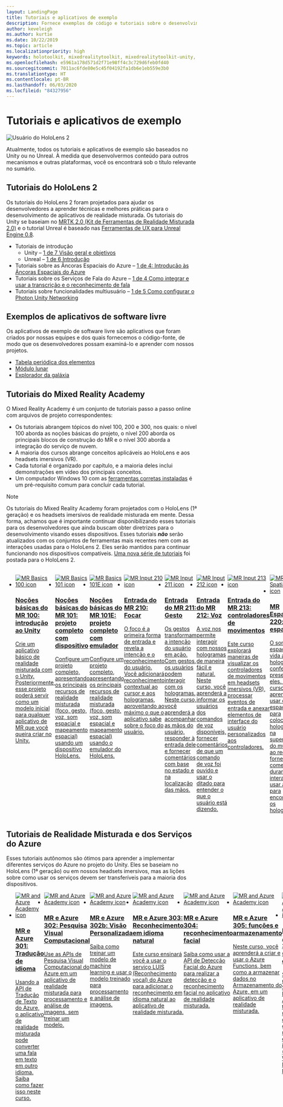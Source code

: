 ```yaml
---
layout: LandingPage
title: Tutoriais e aplicativos de exemplo
description: Fornece exemplos de código e tutoriais sobre o desenvolvimento de realidade misturada.
author: keveleigh
ms.author: kurtie
ms.date: 10/22/2019
ms.topic: article
ms.localizationpriority: high
keywords: holotoolkit, mixedrealitytoolkit, mixedrealitytoolkit-unity, academy, tutorial
ms.openlocfilehash: e5961a178d571d2f71e98ff4c3c729d6feb0fd40
ms.sourcegitcommit: 7011ac6fde80e5c45f04192fa1db6e1eb559e3b0
ms.translationtype: HT
ms.contentlocale: pt-BR
ms.lasthandoff: 06/03/2020
ms.locfileid: "84327956"
---
```

# <a name="tutorials-and-sample-apps"></a>Tutoriais e aplicativos de exemplo

![Usuário do HoloLens 2](images/08_Tutorials.png)

Atualmente, todos os tutoriais e aplicativos de exemplo são baseados no Unity ou no Unreal. À medida que desenvolvermos conteúdo para outros mecanismos e outras plataformas, você os encontrará sob o título relevante no sumário.

## <a name="hololens-2-tutorials"></a>Tutoriais do HoloLens 2

Os tutoriais do HoloLens 2 foram projetados para ajudar os desenvolvedores a aprender técnicas e melhores práticas para o desenvolvimento de aplicativos de realidade misturada. Os tutoriais do Unity se baseiam no [MRTK 2.0 (Kit de Ferramentas de Realidade Misturada 2.0)](https://github.com/microsoft/MixedRealityToolkit-Unity) e o tutorial Unreal é baseado nas [Ferramentas de UX para Unreal Engine 0.8](https://github.com/microsoft/MixedReality-UXTools-Unreal).

* Tutoriais de introdução
    * Unity – [1 de 7 Visão geral e objetivos](mrlearning-base.md)
    * Unreal – [1 de 6 Introdução](unreal-uxt-ch1.md)
* Tutoriais sobre as Âncoras Espaciais do Azure – [1 de 4: Introdução às Âncoras Espaciais do Azure](mrlearning-asa-ch1.md)
* Tutoriais sobre os Serviços de Fala do Azure – [1 de 4 Como integrar e usar a transcrição e o reconhecimento de fala](mrlearning-speechSDK-ch1.md)
* Tutoriais sobre funcionalidades multiusuário – [1 de 5 Como configurar o Photon Unity Networking](mrlearning-sharing(photon)-ch1.md)

## <a name="open-source-sample-apps"></a>Exemplos de aplicativos de software livre

Os aplicativos de exemplo de software livre são aplicativos que foram criados por nossas equipes e dos quais fornecemos o código-fonte, de modo que os desenvolvedores possam examiná-lo e aprender com nossos projetos.

* [Tabela periódica dos elementos](periodic-table-of-the-elements.md)
* [Módulo lunar](lunar-module.md)
* [Explorador da galáxia](galaxy-explorer.md)

## <a name="mixed-reality-academy-tutorials"></a>Tutoriais do Mixed Reality Academy

O Mixed Reality Academy é um conjunto de tutoriais passo a passo online com arquivos de projeto correspondentes:

* Os tutoriais abrangem tópicos do nível 100, 200 e 300, nos quais: o nível 100 aborda as noções básicas do projeto, o nível 200 aborda os principais blocos de construção do MR e o nível 300 aborda a integração do serviço de nuvem.
* A maioria dos cursos abrange conceitos aplicáveis ao HoloLens e aos headsets imersivos (VR).
* Cada tutorial é organizado por capítulo, e a maioria deles inclui demonstrações em vídeo dos principais conceitos.
* Um computador Windows 10 com as [ferramentas corretas instaladas](install-the-tools.md) é um pré-requisito comum para concluir cada tutorial.

>[!NOTE]
>Os tutoriais do Mixed Reality Academy foram projetados com o HoloLens (1ª geração) e os headsets imersivos de realidade misturada em mente. Dessa forma, achamos que é importante continuar disponibilizando esses tutoriais para os desenvolvedores que ainda buscam obter diretrizes para o desenvolvimento visando esses dispositivos. Esses tutoriais **_não_** serão atualizados com os conjuntos de ferramentas mais recentes nem com as interações usadas para o HoloLens 2. Eles serão mantidos para continuar funcionando nos dispositivos compatíveis. [Uma nova série de tutoriais](mrlearning-base.md) foi postada para o HoloLens 2.

<br>
<ul id="cardtypes-W" class="cardsW panelContent" style="display: flex; margin-top: 0px;">
                            <li>
                                    <a href="holograms-100.md" title="Noções básicas do MR 100" data-linktype="absolute-path">
                                    <div class="cardSize">
                                        <div class="cardPadding">
                                            <div class="card">
                                                <div class="cardImageOuter">
                                                    <div class="cardImage">
                                                        <img src="images/Holograms100.jpg" alt="MR Basics 100 icon">
                                                    </div>
                                                </div>
                                                <div class="cardText">
                                                    <h3>Noções básicas do MR 100: introdução ao Unity</h3>
                                                    <p>Crie um aplicativo básico de realidade misturada com o Unity. Posteriormente, esse projeto poderá servir como um modelo inicial para qualquer aplicativo de MR que você queira criar no Unity.</p>
                                                </div>
                                            </div>
                                        </div>
                                    </div>
                               </a>
                            </li>
                            <li>
                                  <a href="holograms-101.md" title="Noções básicas do MR 101" data-linktype="absolute-path">
                                    <div class="cardSize">
                                        <div class="cardPadding">
                                            <div class="card">
                                                <div class="cardImageOuter">
                                                    <div class="cardImage">
                                                        <img src="images/Holograms101.jpg" alt="MR Basics 101 icon">
                                                    </div>
                                                </div>
                                                <div class="cardText">
                                                    <h3>Noções básicas do MR 101: projeto completo com dispositivo</h3>
                                                    <p>Configure um projeto completo, apresentando os principais recursos de realidade misturada (foco, gesto, voz, som espacial e mapeamento espacial) usando um dispositivo HoloLens.</p>
                                                </div>
                                            </div>
                                        </div>
                                    </div>
                               </a>
                            </li>
                            <li>
                                <a href="holograms-101e.md" title="Noções básicas do MR 101E" data-linktype="absolute-path">
                                    <div class="cardSize">
                                        <div class="cardPadding">
                                            <div class="card">
                                                <div class="cardImageOuter">
                                                    <div class="cardImage">
                                                        <img src="images/Holograms101E.jpg" alt="MR Basics 101E icon">
                                                    </div>
                                                </div>
                                                <div class="cardText">
                                                    <h3>Noções básicas do MR 101E: projeto completo com emulador</h3>
                                                    <p>Configure um projeto completo, apresentando os principais recursos de realidade misturada (foco, gesto, voz, som espacial e mapeamento espacial) usando o emulador do HoloLens.</p>
                                                </div>
                                            </div>
                                        </div>
                                    </div>
                                  </a>
                            </li>
                            <li>
                             <a href="holograms-210.md" title="Entrada do MR 210" data-linktype="absolute-path">
                              <div class="cardSize">
                                  <div class="cardPadding">
                                      <div class="card">
                                          <div class="cardImageOuter">
                                              <div class="cardImage">
                                                  <img src="images/Holograms210.jpg" alt="MR Input 210 icon">
                                              </div>
                                          </div>
                                          <div class="cardText">
                                              <h3>Entrada do MR 210: Focar</h3>
                                              <p>O foco é a primeira forma de entrada e revela a intenção e o reconhecimento do usuário. Você adicionará reconhecimento contextual ao cursor e aos hologramas, aproveitando ao máximo o que o aplicativo sabe sobre o foco do usuário.</p>
                                          </div>
                                      </div>
                                  </div>
                              </div>
                               </a>
                            </li>
                            <li>
                            <a href="holograms-211.md" title="Entrada do MR 211" data-linktype="absolute-path">
                              <div class="cardSize">
                                  <div class="cardPadding">
                                      <div class="card">
                                          <div class="cardImageOuter">
                                              <div class="cardImage">
                                                  <img src="images/Holograms211.jpg" alt="MR Input 211 icon">
                                              </div>
                                          </div>
                                          <div class="cardText">
                                              <h3>Entrada do MR 211: Gesto</h3>
                                              <p>Os gestos transformam a intenção do usuário em ação. Com gestos, os usuários podem interagir com os hologramas. Neste curso, você aprenderá a acompanhar as mãos do usuário, responder à entrada dele e fornecer comentários com base no estado e na localização das mãos.</p>
                                          </div>
                                      </div>
                                  </div>
                              </div>
                              </a>
                            </li>         
                            <li>
                             <a href="holograms-212.md" title="Entrada do MR 212" data-linktype="absolute-path">
                              <div class="cardSize">
                                  <div class="cardPadding">
                                      <div class="card">
                                          <div class="cardImageOuter">
                                              <div class="cardImage">
                                                  <img src="images/Holograms212.jpg" alt="MR Input 212 icon">
                                              </div>
                                          </div>
                                          <div class="cardText">
                                              <h3>Entrada do MR 212: Voz</h3>
                                              <p>A voz nos permite interagir com nossos hologramas de maneira fácil e natural. Neste curso, você aprenderá a informar os usuários dos comandos de voz disponíveis, fornecer comentários de que um comando de voz foi ouvido e usar o ditado para entender o que o usuário está dizendo.</p>
                                          </div>
                                      </div>
                                  </div>
                              </div>
                              </a>
                            </li>
                             <li>
                              <a href="mixed-reality-213.md" title="Entrada do MR 213" data-linktype="absolute-path">
                              <div class="cardSize">
                                  <div class="cardPadding">
                                      <div class="card">
                                          <div class="cardImageOuter">
                                              <div class="cardImage">
                                                  <img src="images/MR213v2.jpg" alt="MR Input 213 icon">
                                              </div>
                                          </div>
                                          <div class="cardText">
                                              <h3>Entrada do MR 213: controladores de movimentos</h3>
                                              <p>Este curso explorará maneiras de visualizar os controladores de movimentos em headsets imersivos (VR), processar eventos de entrada e anexar elementos de interface do usuário personalizados aos controladores.</p>
                                          </div>
                                      </div>
                                  </div>
                              </div>
                              </a>
                            </li>   
                              <li>
                              <a href="holograms-220.md" title="MR Espacial 220" data-linktype="absolute-path">
                              <div class="cardSize">
                                  <div class="cardPadding">
                                      <div class="card">
                                          <div class="cardImageOuter">
                                              <div class="cardImage">
                                                  <img src="images/Holograms220b.jpg" alt="MR Spatial 220 icon">
                                              </div>
                                          </div>
                                          <div class="cardText">
                                              <h3>MR Espacial 220: som espacial</h3>
                                              <p>O som espacial dá vida aos hologramas, conferindo presença a eles. Neste curso, você aprenderá a usar o som espacial para colocar os hologramas na superfície do mundo ao redor, fornecer comentários durante as interações e usar áudio para encontrar os hologramas.</p>
                                          </div>
                                      </div>
                                  </div>
                              </div>
                              </a>
                            </li>      
                               <li>
                               <a href="holograms-230.md" title="MR Espacial 230" data-linktype="absolute-path">
                              <div class="cardSize">
                                  <div class="cardPadding">
                                      <div class="card">
                                          <div class="cardImageOuter">
                                              <div class="cardImage">
                                                  <img src="images/Holograms230.jpg" alt="MR Spatial 230 icon">
                                              </div>
                                          </div>
                                          <div class="cardText">
                                              <h3>MR Espacial 230: mapeamento espacial</h3>
                                              <p>O mapeamento espacial reúne os mundos real e virtual. Você explorará os sombreadores e os usará para visualizar o espaço. Em seguida, você aprenderá a simplificar a malha da sala em planos simples, fornecer comentários sobre a colocação de hologramas em superfícies do mundo real e explorar efeitos visuais de oclusão.</p>
                                          </div>
                                      </div>
                                  </div>
                              </div>
                             </a>
                            </li> 
                                <li>
                                <a href="holograms-240.md" title="Compartilhamento do MR 240" data-linktype="absolute-path">
                              <div class="cardSize">
                                  <div class="cardPadding">
                                      <div class="card">
                                          <div class="cardImageOuter">
                                              <div class="cardImage">
                                                  <img src="images/Holograms240.jpg" alt="MR Sharing 240 icon">
                                              </div>
                                          </div>
                                          <div class="cardText">
                                              <h3>Compartilhamento do MR 240: vários dispositivos HoloLens</h3>
                                              <p>Nosso projeto do //Build 2016! Configure um projeto completo com sistemas de coordenadas compartilhados entre dispositivos HoloLens, permitindo que os usuários participem de um mundo holográfico compartilhado.</p>
                                          </div>
                                      </div>
                                  </div>
                              </div>
                             </a>
                            </li> 
                                 <li>
                                   <a href="mixed-reality-250.md" title="Compartilhamento do MR 250" data-linktype="absolute-path">
                              <div class="cardSize">
                                  <div class="cardPadding">
                                      <div class="card">
                                          <div class="cardImageOuter">
                                              <div class="cardImage">
                                                  <img src="images/MR250-new.jpg" alt="MR Sharing 250 icon">
                                              </div>
                                          </div>
                                          <div class="cardText">
                                              <h3>Compartilhamento do MR 250: HoloLens e headsets imersivos</h3>
                                              <p>Em nosso projeto do //Build 2017, demonstramos como criar um aplicativo que aproveita os pontos fortes exclusivos do HoloLens e dos headsets imersivos (VR) em uma experiência compartilhada entre dispositivos.</p>
                                          </div>
                                      </div>
                                  </div>
                              </div>
                              </a>
                            </li> 
</ul>

## <a name="mixed-reality-and-azure-services-tutorials"></a>Tutoriais de Realidade Misturada e dos Serviços do Azure

Esses tutoriais autônomos são ótimos para aprender a implementar diferentes serviços do Azure no projeto do Unity. Eles se baseiam no HoloLens (1ª geração) ou em nossos headsets imersivos, mas as lições sobre como usar os serviços devem ser transferíveis para a maioria dos dispositivos.

<ul id="cardtypes-W" class="cardsW panelContent" style="display: flex; margin-top: 0px;">
    <li>
                                   <a href="mr-azure-301.md" title="MR e Azure 301" data-linktype="absolute-path">
                              <div class="cardSize">
                                  <div class="cardPadding">
                                      <div class="card">
                                          <div class="cardImageOuter">
                                              <div class="cardImage">
                                                  <img src="images/MR-Azure-AcademyTile.jpg" alt="MR and Azure Academy icon">
                                              </div>
                                          </div>
                                          <div class="cardText">
                                              <h3>MR e Azure 301: Tradução de idioma</h3>
                                              <p>Usando a API de Tradução de Texto do Azure, o aplicativo de realidade misturada pode converter uma fala em texto em outro idioma. Saiba como fazer isso neste curso.</p>
                                          </div>
                                      </div>
                                  </div>
                              </div>
                              </a>
                            </li>
                                 <li>
                                   <a href="mr-azure-302.md" title="MR e Azure 302" data-linktype="absolute-path">
                              <div class="cardSize">
                                  <div class="cardPadding">
                                      <div class="card">
                                          <div class="cardImageOuter">
                                              <div class="cardImage">
                                                  <img src="images/MR-Azure-AcademyTile.jpg" alt="MR and Azure Academy icon">
                                              </div>
                                          </div>
                                          <div class="cardText">
                                              <h3>MR e Azure 302: Pesquisa Visual Computacional</h3>
                                              <p>Use as APIs de Pesquisa Visual Computacional do Azure em um aplicativo de realidade misturada para processamento e análise de imagens, sem treinar um modelo.</p>
                                          </div>
                                      </div>
                                  </div>
                              </div>
                              </a>
                            </li>
                                 <li>
                                   <a href="mr-azure-302b.md" title="MR e Azure 302b" data-linktype="absolute-path">
                              <div class="cardSize">
                                  <div class="cardPadding">
                                      <div class="card">
                                          <div class="cardImageOuter">
                                              <div class="cardImage">
                                                  <img src="images/MR-Azure-AcademyTile.jpg" alt="MR and Azure Academy icon">
                                              </div>
                                          </div>
                                          <div class="cardText">
                                              <h3>MR e Azure 302b: Visão Personalizada</h3>
                                              <p>Saiba como treinar um modelo de machine learning e usar o modelo treinado para processamento e análise de imagens.</p>
                                          </div>
                                      </div>
                                  </div>
                              </div>
                              </a>
                            </li>                            
                                 <li>
                                   <a href="mr-azure-303.md" title="MR e Azure 303" data-linktype="absolute-path">
                              <div class="cardSize">
                                  <div class="cardPadding">
                                      <div class="card">
                                          <div class="cardImageOuter">
                                              <div class="cardImage">
                                                  <img src="images/MR-Azure-AcademyTile.jpg" alt="MR and Azure Academy icon">
                                              </div>
                                          </div>
                                          <div class="cardText">
                                              <h3>MR e Azure 303: Reconhecimento em idioma natural</h3>
                                              <p>Este curso ensinará você a usar o serviço LUIS (Reconhecimento vocal) do Azure para adicionar o reconhecimento em idioma natural ao aplicativo de realidade misturada.</p>
                                          </div>
                                      </div>
                                  </div>
                              </div>
                              </a>
                            </li>
                                 <li>
                                   <a href="mr-azure-304.md" title="MR e Azure 304" data-linktype="absolute-path">
                              <div class="cardSize">
                                  <div class="cardPadding">
                                      <div class="card">
                                          <div class="cardImageOuter">
                                              <div class="cardImage">
                                                  <img src="images/MR-Azure-AcademyTile.jpg" alt="MR and Azure Academy icon">
                                              </div>
                                          </div>
                                          <div class="cardText">
                                              <h3>MR e Azure 304: reconhecimento facial</h3>
                                              <p>Saiba como usar a API de Detecção Facial do Azure para realizar a detecção e o reconhecimento facial no aplicativo de realidade misturada.</p>
                                          </div>
                                      </div>
                                  </div>
                              </div>
                              </a>
                            </li>
                                 <li>
                                   <a href="mr-azure-305.md" title="MR e Azure 305" data-linktype="absolute-path">
                              <div class="cardSize">
                                  <div class="cardPadding">
                                      <div class="card">
                                          <div class="cardImageOuter">
                                              <div class="cardImage">
                                                  <img src="images/MR-Azure-AcademyTile.jpg" alt="MR and Azure Academy icon">
                                              </div>
                                          </div>
                                          <div class="cardText">
                                              <h3>MR e Azure 305: funções e armazenamento</h3>
                                              <p>Neste curso, você aprenderá a criar e usar o Azure Functions, bem como a armazenar dados no Armazenamento do Azure, em um aplicativo de realidade misturada.</p>
                                          </div>
                                      </div>
                                  </div>
                              </div>
                              </a>
                            </li>
                                 <li>
                                   <a href="mr-azure-306.md" title="MR e Azure 306" data-linktype="absolute-path">
                              <div class="cardSize">
                                  <div class="cardPadding">
                                      <div class="card">
                                          <div class="cardImageOuter">
                                              <div class="cardImage">
                                                  <img src="images/MR-Azure-AcademyTile.jpg" alt="MR and Azure Academy icon">
                                              </div>
                                          </div>
                                          <div class="cardText">
                                              <h3>MR e Azure 306: streaming de vídeo</h3>
                                              <p>Saiba como usar os Serviços de Mídia do Azure para transmitir um vídeo de 360 graus em uma experiência imersiva (VR) do Windows Mixed Reality.</p>
                                          </div>
                                      </div>
                                  </div>
                              </div>
                              </a>
                            </li>
                                 <li>
                                   <a href="mr-azure-307.md" title="MR e Azure 307" data-linktype="absolute-path">
                              <div class="cardSize">
                                  <div class="cardPadding">
                                      <div class="card">
                                          <div class="cardImageOuter">
                                              <div class="cardImage">
                                                  <img src="images/MR-Azure-AcademyTile.jpg" alt="MR and Azure Academy icon">
                                              </div>
                                          </div>
                                          <div class="cardText">
                                              <h3>MR e Azure 307: Aprendizado de máquina</h3>
                                              <p>Aproveite o Azure Machine Learning Studio (clássico) no aplicativo de realidade misturada para implantar um grande número de algoritmos de ML (aprendizado de máquina).</p>
                                          </div>
                                      </div>
                                  </div>
                              </div>
                              </a>
                            </li>
                                 <li>
                                   <a href="mr-azure-308.md" title="MR e Azure 308" data-linktype="absolute-path">
                              <div class="cardSize">
                                  <div class="cardPadding">
                                      <div class="card">
                                          <div class="cardImageOuter">
                                              <div class="cardImage">
                                                  <img src="images/MR-Azure-AcademyTile.jpg" alt="MR and Azure Academy icon">
                                              </div>
                                          </div>
                                          <div class="cardText">
                                              <h3>MR e Azure 308: notificações entre dispositivos</h3>
                                              <p>Neste curso, você aprenderá a usar vários serviços do Azure para fornecer notificações por push e alterações de cena de um aplicativo de computador para um aplicativo de realidade misturada.</p>
                                          </div>
                                      </div>
                                  </div>
                              </div>
                              </a>
                            </li>
                                 <li>
                                   <a href="mr-azure-309.md" title="MR e Azure 309" data-linktype="absolute-path">
                              <div class="cardSize">
                                  <div class="cardPadding">
                                      <div class="card">
                                          <div class="cardImageOuter">
                                              <div class="cardImage">
                                                  <img src="images/MR-Azure-AcademyTile.jpg" alt="MR and Azure Academy icon">
                                              </div>
                                          </div>
                                          <div class="cardText">
                                              <h3>MR e Azure 309: Application Insights</h3>
                                              <p>Use o serviço Azure Application Insights para coletar análises sobre o comportamento do usuário em um aplicativo de realidade misturada.</p>
                                          </div>
                                      </div>
                                  </div>
                              </div>
                              </a>
                            </li> 
                                 <li>
                                   <a href="mr-azure-310.md" title="MR e Azure 310" data-linktype="absolute-path">
                              <div class="cardSize">
                                  <div class="cardPadding">
                                      <div class="card">
                                          <div class="cardImageOuter">
                                              <div class="cardImage">
                                                  <img src="images/MR-Azure-AcademyTile.jpg" alt="MR and Azure Academy icon">
                                              </div>
                                          </div>
                                          <div class="cardText">
                                              <h3>MR e Azure 310: detecção de objetos</h3>
                                              <p>Treine um modelo de machine learning e use o modelo treinado para reconhecer objetos semelhantes e suas respectivas posições no mundo físico.</p>
                                          </div>
                                      </div>
                                  </div>
                              </div>
                              </a>
                            </li> 
                                 <li>
                                   <a href="mr-azure-311.md" title="MR e Azure 311" data-linktype="absolute-path">
                              <div class="cardSize">
                                  <div class="cardPadding">
                                      <div class="card">
                                          <div class="cardImageOuter">
                                              <div class="cardImage">
                                                  <img src="images/MR-Azure-AcademyTile.jpg" alt="MR and Azure Academy icon">
                                              </div>
                                          </div>
                                          <div class="cardText">
                                              <h3>MR e Azure 311: Microsoft Graph</h3>
                                              <p>Saiba como se conectar aos serviços do Microsoft Graph em um aplicativo de realidade misturada.</p>
                                          </div>
                                      </div>
                                  </div>
                              </div>
                              </a>
                            </li> 
                                 <li>
                                   <a href="mr-azure-312.md" title="MR e Azure 312" data-linktype="absolute-path">
                              <div class="cardSize">
                                  <div class="cardPadding">
                                      <div class="card">
                                          <div class="cardImageOuter">
                                              <div class="cardImage">
                                                  <img src="images/MR-Azure-AcademyTile.jpg" alt="MR and Azure Academy icon">
                                              </div>
                                          </div>
                                          <div class="cardText">
                                              <h3>MR e Azure 312: integração de bots</h3>
                                              <p>Crie e implante um bot usando o Microsoft Bot Framework v4 e comunique-se com ele em um aplicativo de realidade misturada.</p>
                                          </div>
                                      </div>
                                  </div>
                              </div>
                              </a>
                            </li> 
                                 <li>
                                   <a href="mr-azure-313.md" title="MR e Azure 313" data-linktype="absolute-path">
                              <div class="cardSize">
                                  <div class="cardPadding">
                                      <div class="card">
                                          <div class="cardImageOuter">
                                              <div class="cardImage">
                                                  <img src="images/MR-Azure-AcademyTile.jpg" alt="MR and Azure Academy icon">
                                              </div>
                                          </div>
                                          <div class="cardText">
                                              <h3>MR e Azure 313: serviço Hub IoT</h3>
                                              <p>Saiba como implementar o serviço Hub IoT do Azure em uma máquina virtual e visualizar os dados no HoloLens.</p>
                                          </div>
                                      </div>
                                  </div>
                              </div>
                              </a>
                            </li> 
</ul>

